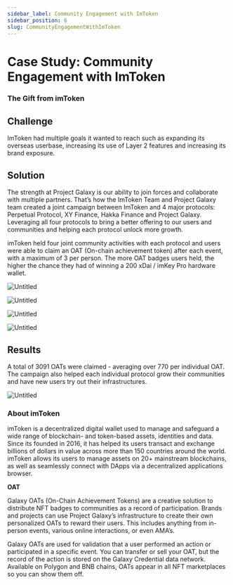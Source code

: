 ```yaml
---
sidebar_label: Community Engagement with ImToken
sidebar_position: 6
slug: CommunityEngagementWithImToken
---
```

# Case Study: Community Engagement with ImToken

### The Gift from imToken

## Challenge

ImToken had multiple goals it wanted to reach such as expanding its overseas userbase, increasing its use of Layer 2 features and increasing its brand exposure.

## Solution

The strength at Project Galaxy is our ability to join forces and collaborate with multiple partners. That’s how the ImToken Team and Project Galaxy team created a joint campaign between ImToken and 4 major protocols: Perpetual Protocol, XY Finance, Hakka Finance and Project Galaxy. Leveraging all four protocols to bring a better offering to our users and communities and helping each protocol unlock more growth.

imToken held four joint community activities with each protocol and users were able to claim an OAT (On-chain achievement token) after each event, with a maximum of 3 per person. The more OAT badges users held, the higher the chance they had of winning a 200 xDai / imKey Pro hardware wallet.

![Untitled](assets/Untitled.png)

![Untitled](assets/Untitled%201.png)

![Untitled](assets/Untitled%202.png)

![Untitled](assets/Untitled%203.png)

## Results

A total of 3091 OATs were claimed - averaging over 770 per individual OAT. The campaign also helped each individual protocol grow their communities and have new users try out their infrastructures.

![Untitled](assets/Untitled%204.png)

### **About imToken**

imToken is a decentralized digital wallet used to manage and safeguard a wide range of blockchain- and token-based assets, identities and data. Since its founded in 2016, it has helped its users transact and exchange billions of dollars in value across more than 150 countries around the world. imToken allows its users to manage assets on 20+ mainstream blockchains, as well as seamlessly connect with DApps via a decentralized applications browser.

**OAT**

Galaxy OATs (On-Chain Achievement Tokens) are a creative solution to distribute NFT badges to communities as a record of participation. Brands and projects can use Project Galaxy’s infrastructure to create their own personalized OATs to reward their users. This includes anything from in-person events, various online interactions, or even AMA’s.

Galaxy OATs are used for validation that a user performed an action or participated in a specific event. You can transfer or sell your OAT, but the record of the action is stored on the Galaxy Credential data network. Available on Polygon and BNB chains, OATs appear in all NFT marketplaces so you can show them off.
